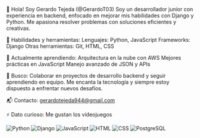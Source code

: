 👋 Hola! Soy Gerardo Tejeda (@GerardoT03)
Soy un desarrollador junior con experiencia en backend, enfocado en mejorar mis habilidades con Django y Python. Me apasiona resolver problemas con soluciones eficientes y creativas.

💼 Habilidades y herramientas:
Lenguajes: Python, JavaScript
Frameworks: Django
Otras herramientas: Git, HTML, CSS

🌱 Actualmente aprendiendo:
Arquitectura en la nube con AWS
Mejores prácticas en JavaScript
Manejo avanzado de JSON y APIs

🎯 Busco:
Colaborar en proyectos de desarrollo backend y seguir aprendiendo en equipo. Me encanta la tecnología y siempre estoy dispuesto a enfrentar nuevos desafíos.

📬 Contacto:
gerardotejeda944@gmail.com

⚡ Dato curioso:
Me gustan los videojuegos

![Python](https://img.shields.io/badge/Python-3776AB?style=for-the-badge&logo=python&logoColor=white)
![Django](https://img.shields.io/badge/Django-092E20?style=for-the-badge&logo=django&logoColor=white)
![JavaScript](https://img.shields.io/badge/JavaScript-F7DF1E?style=for-the-badge&logo=javascript&logoColor=black)
![HTML](https://img.shields.io/badge/HTML-E34F26?style=for-the-badge&logo=html5&logoColor=white)
![CSS](https://img.shields.io/badge/CSS-1572B6?style=for-the-badge&logo=css3&logoColor=white)
![PostgreSQL](https://img.shields.io/badge/PostgreSQL-336791?style=for-the-badge&logo=postgresql&logoColor=white)


